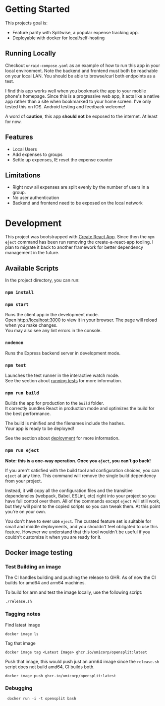 # Getting Started 

This projects goal is:

* Feature parity with Splitwise, a popular expense tracking app.
* Deployable with docker for local/self-hosting

## Running Locally
Checkout `unraid-compose.yaml` as an example of how to run this app in your local environment. 
Note the backend and frontend must both be reachable on your local LAN. You should be able to browse/curl both endpoints as a test.


I find this app works well when you bookmark the app to your mobile phone's homepage. Since this is a progressive web app,
it acts like a native app rather than a site when bookmarked to your home screen. 
I've only tested this on IOS. Android testing and feedback welcome!

A word of **caution**, this app **should not** be exposed to the internet. At least for now.

## Features

* Local Users
* Add expenses to groups
* Settle up expenses, IE reset the expense counter

## Limitations 

* Right now all expenses are split evenly by the number of users in a group.
* No user authentication
* Backend and frontend need to be exposed on the local network

# Development
This project was bootstrapped with [Create React App](https://github.com/facebook/create-react-app).
Since then the ``npm eject`` command has been run removing the create-a-react-app tooling. 
I plan to migrate it back to another framework for better dependency management in the future.

## Available Scripts

In the project directory, you can run:

### `npm install`

### `npm start`

Runs the client app in the development mode.\
Open [http://localhost:3000](http://localhost:3000) to view it in your browser.
The page will reload when you make changes.\
You may also see any lint errors in the console.

### `nodemon`

Runs the Express backend server in development mode.

### `npm test`

Launches the test runner in the interactive watch mode.\
See the section about [running tests](https://facebook.github.io/create-react-app/docs/running-tests) for more information.

### `npm run build`

Builds the app for production to the `build` folder.\
It correctly bundles React in production mode and optimizes the build for the best performance.

The build is minified and the filenames include the hashes.\
Your app is ready to be deployed!

See the section about [deployment](https://facebook.github.io/create-react-app/docs/deployment) for more information.

### `npm run eject`

**Note: this is a one-way operation. Once you `eject`, you can't go back!**

If you aren't satisfied with the build tool and configuration choices, you can `eject` at any time. This command will remove the single build dependency from your project.

Instead, it will copy all the configuration files and the transitive dependencies (webpack, Babel, ESLint, etc) right into your project so you have full control over them. All of the commands except `eject` will still work, but they will point to the copied scripts so you can tweak them. At this point you're on your own.

You don't have to ever use `eject`. The curated feature set is suitable for small and middle deployments, and you shouldn't feel obligated to use this feature. However we understand that this tool wouldn't be useful if you couldn't customize it when you are ready for it.


## Docker image testing

### Test Building an image

The CI handles building and pushing the release to GHR. As of now the CI builds for amd64 and arm64 machines.

To build for arm and test the image locally, use the following script:
```
./release.sh
```

### Tagging notes

Find latest image

``docker image ls``

Tag that image

``docker image tag <Latest Image> ghcr.io/umicorp/opensplit:latest``

Push that image, this would push just an arm64 image since the `release.sh` script does not build amd64, CI builds both.

``docker image push ghcr.io/umicorp/opensplit:latest ``

### Debugging 

`` docker run -i -t opensplit bash``

